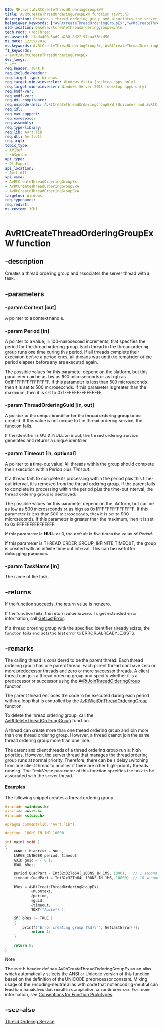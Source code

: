 ```yaml
---
UID: NF:avrt.AvRtCreateThreadOrderingGroupExW
title: AvRtCreateThreadOrderingGroupExW function (avrt.h)
description: Creates a thread ordering group and associates the server thread with a task.
helpviewer_keywords: ["AvRtCreateThreadOrderingGroupEx","AvRtCreateThreadOrderingGroupEx function","AvRtCreateThreadOrderingGroupExA","AvRtCreateThreadOrderingGroupExW","avrt/AvRtCreateThreadOrderingGroupEx","avrt/AvRtCreateThreadOrderingGroupExA","avrt/AvRtCreateThreadOrderingGroupExW","base.avrtcreatethreadorderinggroupex"]
old-location: base\avrtcreatethreadorderinggroupex.htm
tech.root: ProcThread
ms.assetid: b1ada400-54d9-4238-8d22-97eaa55dcd50
ms.date: 12/05/2018
ms.keywords: AvRtCreateThreadOrderingGroupEx, AvRtCreateThreadOrderingGroupEx function, AvRtCreateThreadOrderingGroupExA, AvRtCreateThreadOrderingGroupExW, avrt/AvRtCreateThreadOrderingGroupEx, avrt/AvRtCreateThreadOrderingGroupExA, avrt/AvRtCreateThreadOrderingGroupExW, base.avrtcreatethreadorderinggroupex
f1_keywords:
- avrt/AvRtCreateThreadOrderingGroupEx
dev_langs:
- c++
req.header: avrt.h
req.include-header: 
req.target-type: Windows
req.target-min-winverclnt: Windows Vista [desktop apps only]
req.target-min-winversvr: Windows Server 2008 [desktop apps only]
req.kmdf-ver: 
req.umdf-ver: 
req.ddi-compliance: 
req.unicode-ansi: AvRtCreateThreadOrderingGroupExW (Unicode) and AvRtCreateThreadOrderingGroupExA (ANSI)
req.idl: 
req.max-support: 
req.namespace: 
req.assembly: 
req.type-library: 
req.lib: Avrt.lib
req.dll: Avrt.dll
req.irql: 
topic_type:
- APIRef
- kbSyntax
api_type:
- DllExport
api_location:
- Avrt.dll
api_name:
- AvRtCreateThreadOrderingGroupEx
- AvRtCreateThreadOrderingGroupExA
- AvRtCreateThreadOrderingGroupExW
targetos: Windows
req.typenames: 
req.redist: 
ms.custom: 19H1
---
```


# AvRtCreateThreadOrderingGroupExW function


## -description


Creates a thread ordering group and associates the server thread with a task.


## -parameters




### -param Context [out]

A pointer to a context handle.


### -param Period [in]

A pointer to a value, in 100-nanosecond increments, that specifies the period for the thread ordering group. Each thread in the thread ordering group runs one time during this period. If all threads complete their execution before a period ends, all threads wait until the remainder of the period elapses before any are executed again.

The possible values for this parameter depend on the platform, but this parameter can be as low as 500 microseconds or as high as 0x1FFFFFFFFFFFFFFF. If this parameter is less than 500 microseconds, then it is set to 500 microseconds. If this parameter is greater than the maximum, then it is set to 0x1FFFFFFFFFFFFFFF.


### -param ThreadOrderingGuid [in, out]

A pointer to the unique identifier for the thread ordering group to be created. If this value is not unique to the thread ordering service, the function fails.

If the identifier is GUID_NULL on input, the thread ordering service generates and returns a unique identifier.


### -param Timeout [in, optional]

A pointer to a time-out value. All threads within the group should complete their execution within <i>Period</i> plus <i>Timeout</i>.

If a thread fails to complete its processing within the period plus this time-out interval, it is removed from the thread ordering group. If the parent fails to complete its processing within the period plus the time-out interval, the thread ordering group is destroyed.

The possible values for this parameter depend on the platform, but can be as low as 500 microseconds or as high as 0x1FFFFFFFFFFFFFFF. If this parameter is less than 500 microseconds, then it is set to 500 microseconds. If this parameter is greater than the maximum, then it is set to 0x1FFFFFFFFFFFFFFF.

If this parameter is <b>NULL</b> or 0, the default is five times the value of <i>Period</i>.

If this parameter is THREAD_ORDER_GROUP_INFINITE_TIMEOUT, the group is created with an infinite time-out interval. This can be useful for debugging purposes.


### -param TaskName [in]

The name of the task.


## -returns



If the function succeeds, the return value is nonzero.

If the function fails, the return value is zero. To get extended error information, call 
<a href="https://docs.microsoft.com/windows/desktop/api/errhandlingapi/nf-errhandlingapi-getlasterror">GetLastError</a>.

If a thread ordering group with the specified identifier already exists, the function fails and sets the last error to ERROR_ALREADY_EXISTS.




## -remarks



The calling thread is considered to be the parent thread. Each thread ordering group has one parent thread. Each parent thread can have zero or more predecessor threads and zero or more successor threads. A client thread can join a thread ordering group and specify whether it is a predecessor or successor using the <a href="https://docs.microsoft.com/windows/desktop/api/avrt/nf-avrt-avrtjointhreadorderinggroup">AvRtJoinThreadOrderingGroup</a> function.

The parent thread encloses the code to be executed during each period within a loop that is controlled by the <a href="https://docs.microsoft.com/windows/desktop/api/avrt/nf-avrt-avrtwaitonthreadorderinggroup">AvRtWaitOnThreadOrderingGroup</a> function.

To delete the thread ordering group, call the <a href="https://docs.microsoft.com/windows/desktop/api/avrt/nf-avrt-avrtdeletethreadorderinggroup">AvRtDeleteThreadOrderingGroup</a> function.

A thread can create more than one thread ordering group and join more than one thread ordering group. However, a thread cannot join the same thread ordering group more than one time.

The parent and client threads of a thread ordering group run at high priorities. However, the server thread that manages the thread ordering group runs at normal priority. Therefore, there can be a delay switching from one client thread to another if there are other high-priority threads running. The <i>TaskName</i> parameter of this function specifies the task to be associated with the server thread.


#### Examples

The following snippet creates a thread ordering group.


```cpp
#include <windows.h>
#include <avrt.h>
#include <stdio.h>

#pragma comment(lib, "Avrt.lib")

#define _100NS_IN_1MS 10000

int main( void )
{
    HANDLE hContext = NULL;
    LARGE_INTEGER period, timeout;
    GUID guid = { 0 };
    BOOL bRes;

    period.QuadPart = Int32x32To64(_100NS_IN_1MS, 1000);   // 1 second
    timeout.QuadPart = Int32x32To64(_100NS_IN_1MS, 10000); // 10 seconds

    bRes = AvRtCreateThreadOrderingGroupEx( 
            &hContext,
            &period,
            &guid,
            &timeout,
            TEXT("Audio") );

    if( bRes != TRUE )
    {
        printf("Error creating group (%d)\n", GetLastError());
            return 1;
    }

    return 0;
}

```






> [!NOTE]
> The avrt.h header defines AvRtCreateThreadOrderingGroupEx as an alias which automatically selects the ANSI or Unicode version of this function based on the definition of the UNICODE preprocessor constant. Mixing usage of the encoding-neutral alias with code that not encoding-neutral can lead to mismatches that result in compilation or runtime errors. For more information, see [Conventions for Function Prototypes](/windows/win32/intl/conventions-for-function-prototypes).

## -see-also




<a href="https://docs.microsoft.com/windows/desktop/ProcThread/thread-ordering-service">Thread Ordering Service</a>
 

 

